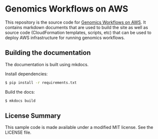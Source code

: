 # Genomics Workflows on AWS

This repository is the source code for [Genomics Workflows on AWS](docs.opendata.aws/genomics-workflows).  It contains markdown documents that are used to build the site as well as source code (CloudFormation templates, scripts, etc) that can be used to deploy AWS infrastructure for running genomics workflows.

## Building the documentation

The documentation is built using mkdocs.

Install dependencies:

```bash
$ pip install -r requirements.txt
```

Build the docs:

```bash
$ mkdocs build
```

## License Summary

This sample code is made available under a modified MIT license. See the LICENSE file.